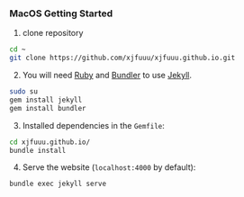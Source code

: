 
### MacOS Getting Started
1. clone repository
```sh
cd ~
git clone https://github.com/xjfuuu/xjfuuu.github.io.git
```
2. You will need [Ruby](https://www.ruby-lang.org/en/) and [Bundler](https://bundler.io/) to use [Jekyll](https://jekyllrb.com/).
```sh
sudo su
gem install jekyll
gem install bundler
```
3. Installed dependencies in the `Gemfile`:
```sh
cd xjfuuu.github.io/
bundle install
```
4. Serve the website (`localhost:4000` by default):
```sh
bundle exec jekyll serve
```